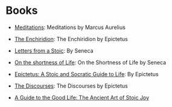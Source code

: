 # Books
- [Meditations](http://www.gutenberg.org/ebooks/2680): Meditations by Marcus Aurelius
- [The Enchiridion](http://www.gutenberg.org/ebooks/45109): The Enchiridion by Epictetus
- [Letters from a Stoic](http://www.goodreads.com/book/show/97411.Letters_from_a_Stoic): By Seneca
- [On the shortness of Life](http://www.goodreads.com/book/show/97412.On_the_Shortness_of_Life): On the Shortness of Life by Seneca
- [Epictetus: A Stoic and Socratic Guide to Life](http://www.goodreads.com/book/show/1888218.Epictetus): By Epictetus
- [The Discourses](http://www.goodreads.com/book/show/1045017.The_Discourses): The Discourses by Epictetus


- [A Guide to the Good Life: The Ancient Art of Stoic Joy](http://www.goodreads.com/book/show/5617966-a-guide-to-the-good-life)
